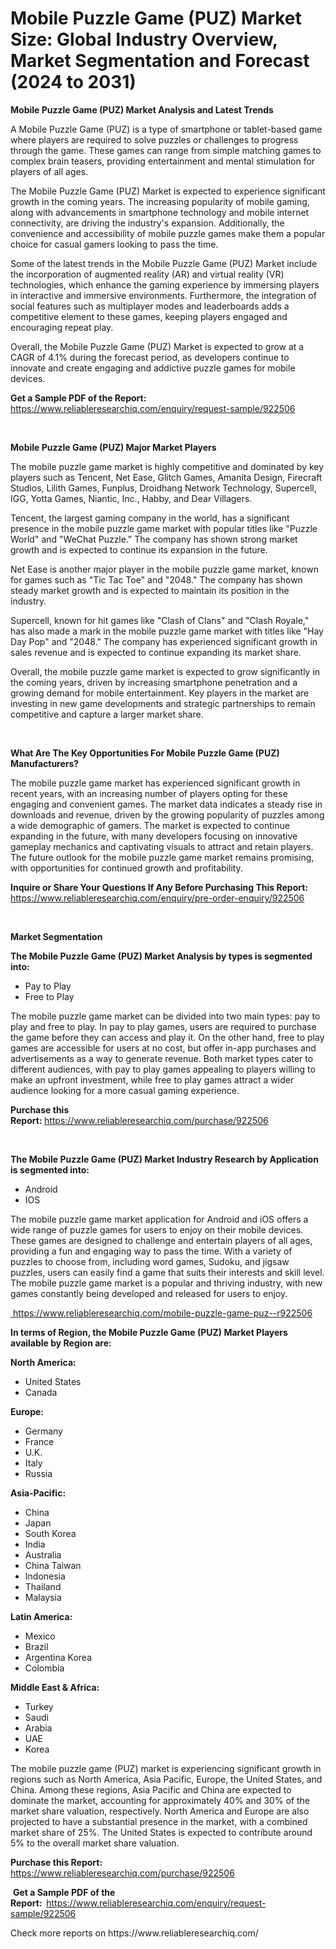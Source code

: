 <p><h1>Mobile Puzzle Game (PUZ) Market Size: Global Industry Overview, Market Segmentation and Forecast (2024 to 2031)</h1></p><p><strong>Mobile Puzzle Game (PUZ) Market Analysis and Latest Trends</strong></p>
<p><p>A Mobile Puzzle Game (PUZ) is a type of smartphone or tablet-based game where players are required to solve puzzles or challenges to progress through the game. These games can range from simple matching games to complex brain teasers, providing entertainment and mental stimulation for players of all ages.</p><p>The Mobile Puzzle Game (PUZ) Market is expected to experience significant growth in the coming years. The increasing popularity of mobile gaming, along with advancements in smartphone technology and mobile internet connectivity, are driving the industry's expansion. Additionally, the convenience and accessibility of mobile puzzle games make them a popular choice for casual gamers looking to pass the time.</p><p>Some of the latest trends in the Mobile Puzzle Game (PUZ) Market include the incorporation of augmented reality (AR) and virtual reality (VR) technologies, which enhance the gaming experience by immersing players in interactive and immersive environments. Furthermore, the integration of social features such as multiplayer modes and leaderboards adds a competitive element to these games, keeping players engaged and encouraging repeat play.</p><p>Overall, the Mobile Puzzle Game (PUZ) Market is expected to grow at a CAGR of 4.1% during the forecast period, as developers continue to innovate and create engaging and addictive puzzle games for mobile devices.</p></p>
<p><strong>Get a Sample PDF of the Report:&nbsp;</strong> <a href="https://www.reliableresearchiq.com/enquiry/request-sample/922506">https://www.reliableresearchiq.com/enquiry/request-sample/922506</a></p>
<p>&nbsp;</p>
<p><strong>Mobile Puzzle Game (PUZ) Major Market Players</strong></p>
<p><p>The mobile puzzle game market is highly competitive and dominated by key players such as Tencent, Net Ease, Glitch Games, Amanita Design, Firecraft Studios, Lilith Games, Funplus, Droidhang Network Technology, Supercell, IGG, Yotta Games, Niantic, Inc., Habby, and Dear Villagers.</p><p>Tencent, the largest gaming company in the world, has a significant presence in the mobile puzzle game market with popular titles like "Puzzle World" and "WeChat Puzzle." The company has shown strong market growth and is expected to continue its expansion in the future.</p><p>Net Ease is another major player in the mobile puzzle game market, known for games such as "Tic Tac Toe" and "2048." The company has shown steady market growth and is expected to maintain its position in the industry.</p><p>Supercell, known for hit games like "Clash of Clans" and "Clash Royale," has also made a mark in the mobile puzzle game market with titles like "Hay Day Pop" and "2048." The company has experienced significant growth in sales revenue and is expected to continue expanding its market share.</p><p>Overall, the mobile puzzle game market is expected to grow significantly in the coming years, driven by increasing smartphone penetration and a growing demand for mobile entertainment. Key players in the market are investing in new game developments and strategic partnerships to remain competitive and capture a larger market share.</p></p>
<p>&nbsp;</p>
<p><strong>What Are The Key Opportunities For Mobile Puzzle Game (PUZ) Manufacturers?</strong></p>
<p><p>The mobile puzzle game market has experienced significant growth in recent years, with an increasing number of players opting for these engaging and convenient games. The market data indicates a steady rise in downloads and revenue, driven by the growing popularity of puzzles among a wide demographic of gamers. The market is expected to continue expanding in the future, with many developers focusing on innovative gameplay mechanics and captivating visuals to attract and retain players. The future outlook for the mobile puzzle game market remains promising, with opportunities for continued growth and profitability.</p></p>
<p><strong>Inquire or Share Your Questions If Any Before Purchasing This Report:</strong> <a href="https://www.reliableresearchiq.com/enquiry/pre-order-enquiry/922506">https://www.reliableresearchiq.com/enquiry/pre-order-enquiry/922506</a></p>
<p>&nbsp;</p>
<p><strong>Market Segmentation</strong></p>
<p><strong>The Mobile Puzzle Game (PUZ) Market Analysis by types is segmented into:</strong></p>
<p><ul><li>Pay to Play</li><li>Free to Play</li></ul></p>
<p><p>The mobile puzzle game market can be divided into two main types: pay to play and free to play. In pay to play games, users are required to purchase the game before they can access and play it. On the other hand, free to play games are accessible for users at no cost, but offer in-app purchases and advertisements as a way to generate revenue. Both market types cater to different audiences, with pay to play games appealing to players willing to make an upfront investment, while free to play games attract a wider audience looking for a more casual gaming experience.</p></p>
<p><strong>Purchase this Report:&nbsp;</strong><a href="https://www.reliableresearchiq.com/purchase/922506">https://www.reliableresearchiq.com/purchase/922506</a></p>
<p>&nbsp;</p>
<p><strong>The Mobile Puzzle Game (PUZ) Market Industry Research by Application is segmented into:</strong></p>
<p><ul><li>Android</li><li>IOS</li></ul></p>
<p><p>The mobile puzzle game market application for Android and iOS offers a wide range of puzzle games for users to enjoy on their mobile devices. These games are designed to challenge and entertain players of all ages, providing a fun and engaging way to pass the time. With a variety of puzzles to choose from, including word games, Sudoku, and jigsaw puzzles, users can easily find a game that suits their interests and skill level. The mobile puzzle game market is a popular and thriving industry, with new games constantly being developed and released for users to enjoy.</p></p>
<p><a href="https://www.reliableresearchiq.com/mobile-puzzle-game-puz--r922506">&nbsp;https://www.reliableresearchiq.com/mobile-puzzle-game-puz--r922506</a></p>
<p><strong>In terms of Region, the Mobile Puzzle Game (PUZ) Market Players available by Region are:</strong></p>
<p>
    <p> <strong> North America: </strong>
        <ul>
            <li>United States</li>
            <li>Canada</li>
        </ul>
        </p> 
    <p> <strong> Europe: </strong>
        <ul>
            <li>Germany</li>
            <li>France</li>
            <li>U.K.</li>
            <li>Italy</li>
            <li>Russia</li>
        </ul>
        </p> 
    <p> <strong> Asia-Pacific: </strong>
        <ul>
            <li>China</li>
            <li>Japan</li>
            <li>South Korea</li>
            <li>India</li>
            <li>Australia</li>
            <li>China Taiwan</li>
            <li>Indonesia</li>
            <li>Thailand</li>
            <li>Malaysia</li>
        </ul>
        </p> 
    <p> <strong> Latin America: </strong>
        <ul>
            <li>Mexico</li>
            <li>Brazil</li>
            <li>Argentina Korea</li>
            <li>Colombia</li>
        </ul>
        </p> 
    <p> <strong> Middle East & Africa: </strong>
        <ul>
            <li>Turkey</li>
            <li>Saudi</li>
            <li>Arabia</li>
            <li>UAE</li>
            <li>Korea</li>
        </ul>
    </p>
    </p>
<p><p>The mobile puzzle game (PUZ) market is experiencing significant growth in regions such as North America, Asia Pacific, Europe, the United States, and China. Among these regions, Asia Pacific and China are expected to dominate the market, accounting for approximately 40% and 30% of the market share valuation, respectively. North America and Europe are also projected to have a substantial presence in the market, with a combined market share of 25%. The United States is expected to contribute around 5% to the overall market share valuation.</p></p>
<p><strong>Purchase this Report: </strong><a href="https://www.reliableresearchiq.com/purchase/922506">https://www.reliableresearchiq.com/purchase/922506</a></p>
<p>&nbsp;<strong>Get a Sample PDF of the Report:&nbsp;&nbsp;</strong><a href="https://www.reliableresearchiq.com/enquiry/request-sample/922506">https://www.reliableresearchiq.com/enquiry/request-sample/922506</a></p>
<p><strong></strong></p>
<p>Check more reports on https://www.reliableresearchiq.com/</p>